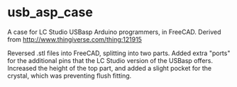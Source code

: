 # usb_asp_case
A case for LC Studio USBasp Arduino programmers, in FreeCAD.
Derived from http://www.thingiverse.com/thing:121915

Reversed .stl files into FreeCAD, splitting into two parts.
Added extra "ports" for the additional pins that the LC Studio version of the USBasp offers.
Increased the height of the top part, and added a slight pocket for the crystal, which was preventing flush fitting.
